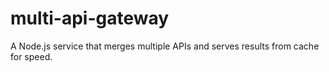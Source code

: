 # multi-api-gateway
A Node.js service that merges multiple APIs and serves results from cache for speed.
